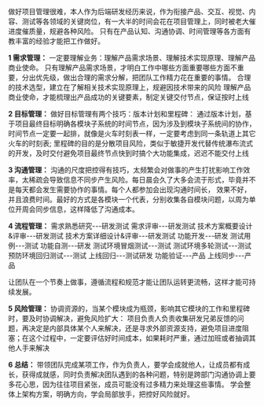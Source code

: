 做好项目管理很难，本人作为后端研发经历来说，作为衔接产品、交互、视觉、内容、测试等各领域的关键岗位，有一大半的时间会花在项目管理上，同时被老大催进度催质量，规避各种风险。
只有在产品认知、沟通协调、时间管理等各方面有教丰富的经验才能把工作做好。

**1 需求管理：**
一定要理解业务：理解产品需求场景、理解技术实现原理、理解产品商业使命。
只有理解产品需求场景，才明白工作中哪些方面重要哪些方面不重要，分出优先级，做出合理的需求分解，把团队工作精力花在重要的事情。
合理的技术选型，建立在了解相关技术实现原理上，规避因技术带来的风险
理解产品商业使命，才能梳理出产品成功的关键要素，制定关键交付节点，保证按时上线

**2 目标管理：**
做好目标管理有两个技巧：版本计划和里程碑：
通过版本计划，基于项目最终目标明确各模块子系统的时间节点，因为涉及到模块子系统间的协作，时间节点一定要一起排，就像是火车时刻表一样，一定要考虑到同一条轨道上其它火车的时刻表;
里程碑的目的是分散项目风险，类似于敏捷开发代替传统瀑布流式的开发，及时交付避免项目最终节点快到时搞个大功能集成，迟迟不能交付上线

**3 沟通管理：**
沟通的尺度把控得有技巧，太频繁会对做事的产生打扰影响工作效率，太稀疏会导致信息不同步产生风险。每日晨会久了大多会流于形式，毕竟并不是每天都会发生需要协作的事情。每个人都参加会出现沟通时间长，
效果不好，并且浪费时间。最好的方式是各模块一个代表，分别收集各自模块问题，以周为单位开周会同步信息，这样降低了沟通成本。

**4 流程管理：**
需求熟悉研究---研发测试
需求评审---研发测试
技术方案概要设计&评审---研发测试
技术方案详细设计&评审---研发测试
功能开发---研发
测试用例---测试
功能自测---研发
测试环境冒烟测试---测试
测试环境多轮测试---测试
预防环境回归测试---测试
上线回归---测试研发
功能验证---产品
上线同步---产品

让团队在一个节奏上做事，遵循流程和规范才能让团队运转更流畅，这样才能可持续发展。

**5 风险管理：**
协调资源的，当某个模块成为瓶颈，影响其它模块的工作和里程碑时，要及时协调解决，避免风险扩大：
项目负责人负责收集研发兄弟反馈的问题，再决定是内部具体某个人来解决，还是寻求外部资源支持，避免项目进度阻塞；在这个过程中，一定要评估好时间成本，如果耗时严重，通过加班或者抽调其他人手来解决

**6 总结：**
带领团队完成某项工作，作为负责人，要学会成就他人，让成员都有成长，获得成就感，同时负责解决团队遇到的各种问题，特别是跨部门沟通协调上要多花心思，因为往往项目紧张，成员可能没有过多精力来处理这些事情。
学会整体上架构方案，明确方向，学会局部放手，把控好风险就好。

